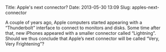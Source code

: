 Title: Apple's next connector?
Date: 2013-05-30 13:09
Slug: apples-next-connector

A couple of years ago, Apple computers started appearing with a
“Thunderbolt” interface to connect to monitors and disks. Some time
after that, new iPhones appeared with a smaller connector called
“Lightning”. Should we thus conclude that Apple’s next connector will be
called “Very, Very Frightening”?

</p>

